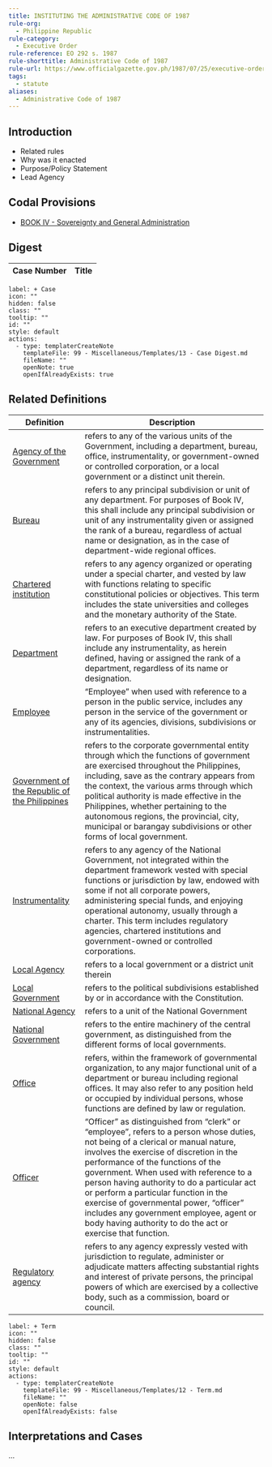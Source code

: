 ```yaml
---
title: INSTITUTING THE ADMINISTRATIVE CODE OF 1987
rule-org:
  - Philippine Republic
rule-category:
  - Executive Order
rule-reference: EO 292 s. 1987
rule-shorttitle: Administrative Code of 1987
rule-url: https://www.officialgazette.gov.ph/1987/07/25/executive-order-no-292-s-1987/
tags:
  - statute
aliases:
  - Administrative Code of 1987
---
```


## Introduction
- Related rules
- Why was it enacted
- Purpose/Policy Statement
- Lead Agency

## Codal Provisions

- [BOOK IV - Sovereignty and General Administration](./BOOK%20IV%20-%20Sovereignty%20and%20General%20Administration.md)

## Digest
| Case Number | Title |
| ----------- | ----- |


```meta-bind-button
label: + Case
icon: ""
hidden: false
class: ""
tooltip: ""
id: ""
style: default
actions:
  - type: templaterCreateNote
    templateFile: 99 - Miscellaneous/Templates/13 - Case Digest.md
    fileName: ""
    openNote: true
    openIfAlreadyExists: true

```

## Related Definitions

| Definition                                                                                                                                  | Description                                                                                                                                                                                                                                                                                                                                                                                                                                                                                           |
| ------------------------------------------------------------------------------------------------------------------------------------------- | ----------------------------------------------------------------------------------------------------------------------------------------------------------------------------------------------------------------------------------------------------------------------------------------------------------------------------------------------------------------------------------------------------------------------------------------------------------------------------------------------------- |
| [Agency of the Government](./Agency%20of%20the%20Government.md)                                           | refers to any of the various units of the Government, including a department, bureau, office, instrumentality, or government-owned or controlled corporation, or a local government or a distinct unit therein.                                                                                                                                                                                                                                                                                       |
| [Bureau](./Bureau.md)                                                                               | refers to any principal subdivision or unit of any department. For purposes of Book IV, this shall include any principal subdivision or unit of any instrumentality given or assigned the rank of a bureau, regardless of actual name or designation, as in the case of department-wide regional offices.                                                                                                                                                                                             |
| [Chartered institution](./Chartered%20institution.md)                                                 | refers to any agency organized or operating under a special charter, and vested by law with functions relating to specific constitutional policies or objectives. This term includes the state universities and colleges and the monetary authority of the State.                                                                                                                                                                                                                                     |
| [Department](./Department.md)                                                                       | refers to an executive department created by law. For purposes of Book IV, this shall include any instrumentality, as herein defined, having or assigned the rank of a department, regardless of its name or designation.                                                                                                                                                                                                                                                                             |
| [Employee](./Employee.md)                                                                           | “Employee” when used with reference to a person in the public service, includes any person in the service of the government or any of its agencies, divisions, subdivisions or instrumentalities.                                                                                                                                                                                                                                                                                                     |
| [Government of the Republic of the Philippines](./Government%20of%20the%20Republic%20of%20the%20Philippines.md) | refers to the corporate governmental entity through which the functions of government are exercised throughout the Philippines, including, save as the contrary appears from the context, the various arms through which political authority is made effective in the Philippines, whether pertaining to the autonomous regions, the provincial, city, municipal or barangay subdivisions or other forms of local government.                                                                         |
| [Instrumentality](./Instrumentality.md)                                                             | refers to any agency of the National Government, not integrated within the department framework vested with special functions or jurisdiction by law, endowed with some if not all corporate powers, administering special funds, and enjoying operational autonomy, usually through a charter. This term includes regulatory agencies, chartered institutions and government-owned or controlled corporations.                                                                                       |
| [Local Agency](./Local%20Agency.md)                                                                   | refers to a local government or a district unit therein                                                                                                                                                                                                                                                                                                                                                                                                                                               |
| [Local Government](./Local%20Government.md)                                                           | refers to the political subdivisions established by or in accordance with the Constitution.                                                                                                                                                                                                                                                                                                                                                                                                           |
| [National Agency](./National%20Agency.md)                                                             | refers to a unit of the National Government                                                                                                                                                                                                                                                                                                                                                                                                                                                           |
| [National Government](./National%20Government.md)                                                     | refers to the entire machinery of the central government, as distinguished from the different forms of local governments.                                                                                                                                                                                                                                                                                                                                                                             |
| [Office](./Office.md)                                                                               | refers, within the framework of governmental organization, to any major functional unit of a department or bureau including regional offices. It may also refer to any position held or occupied by individual persons, whose functions are defined by law or regulation.                                                                                                                                                                                                                             |
| [Officer](./Officer.md)                                                                             | “Officer” as distinguished from “clerk” or “employee”, refers to a person whose duties, not being of a clerical or manual nature, involves the exercise of discretion in the performance of the functions of the government. When used with reference to a person having authority to do a particular act or perform a particular function in the exercise of governmental power, “officer” includes any government employee, agent or body having authority to do the act or exercise that function. |
| [Regulatory agency](./Regulatory%20agency.md)                                                         | refers to any agency expressly vested with jurisdiction to regulate, administer or adjudicate matters affecting substantial rights and interest of private persons, the principal powers of which are exercised by a collective body, such as a commission, board or council.                                                                                                                                                                                                                         |


```meta-bind-button
label: + Term
icon: ""
hidden: false
class: ""
tooltip: ""
id: ""
style: default
actions:
  - type: templaterCreateNote
    templateFile: 99 - Miscellaneous/Templates/12 - Term.md
    fileName: ""
    openNote: false
    openIfAlreadyExists: false

```

## Interpretations and Cases
…
